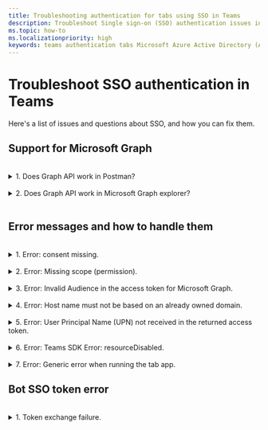 ```yaml
---
title: Troubleshooting authentication for tabs using SSO in Teams
description: Troubleshoot Single sign-on (SSO) authentication issues in Teams and how to use it in tab app.
ms.topic: how-to
ms.localizationpriority: high
keywords: teams authentication tabs Microsoft Azure Active Directory (Azure AD) SSO errors questions
---
```

# Troubleshoot SSO authentication in Teams

Here's a list of issues and questions about SSO, and how you can fix them.
<br>

## Support for Microsoft Graph

<br>
<details>
<summary>1. Does Graph API work in Postman?</summary>
<br>
You can use the Microsoft Graph Postman collection with Microsoft Graph APIs.

For more information, see [Use Postman with the Microsoft Graph API](/graph/use-postman).
</details>
<br>
<details>
<summary>2. Does Graph API work in Microsoft Graph explorer?</summary>
<br>
Yes, Graph API works in Microsoft Graph explorer.

For more information, see [Graph explorer](https://developer.microsoft.com/graph/graph-explorer).

</details>
<br>

## Error messages and how to handle them

<br>
<details>
<summary>1. Error: consent missing.</summary>
<br>
When Azure AD receives a request for accessing a Microsoft Graph resource, it checks if the app user or tenant administrator has given consent for this resource. If there's no record of consent from the user or administrator, Azure AD sends an error message to your web service.

Your code must tell the client (for example, in the body of a 403 Forbidden response) how to handle the error:

- If the tab app needs Microsoft Graph scopes for which only an administrator can give consent, your code should generate an error.
- If the only scopes that are needed can be consented to by the user, then your code should fall back to an alternate system of user authentication.

</details>
<br>
<details>
<summary>2. Error: Missing scope (permission).</summary>
<br>
This error is seen only during development.

To handle this error, your server-side code should send a 403 Forbidden response to the client. It should log the error to the console or record it in a log.
</details>
<br>
<details>
<summary>3. Error: Invalid Audience in the access token for Microsoft Graph.</summary>
<br>
The server-side code should send a 403 Forbidden response to the client to show a message to the user. It's recommended that it should also log the error to the console, or record it in a log.
</details>
<br>
<details>
<summary>4. Error: Host name must not be based on an already owned domain.</summary>
<br>
You can get this error in one of the two scenarios:

1. The custom domain isn't added to Azure AD. To add custom domain to Azure AD and register it, follow the [add a custom domain name to Azure AD](/azure/active-directory/fundamentals/add-custom-domain) procedure. Then follow the steps to [Configure scope for access token](tab-sso-register-aad.md#configure-scope-for-access-token) again.
1. You aren't signed in with Administrator credentials in the Microsoft 365 tenancy. Sign-in to Microsoft 365 as an administrator.

</details>
<br>
<details>
<summary>5. Error: User Principal Name (UPN) not received in the returned access token.</summary>
<br>
You can add UPN as an optional claim in Azure AD.

For more information, see [Provide optional claims to your app](/azure/active-directory/develop/active-directory-optional-claims) and [access tokens](/azure/active-directory/develop/access-tokens).
</details>
<br>
<details>
<summary>6. Error: Teams SDK Error: resourceDisabled.</summary>
<br>
To avoid this error, ensure that application ID URI is configured properly in Azure AD app registration and in your Teams Client.

For more information on application ID URI, see [To expose an API](tab-sso-register-aad.md#to-expose-an-api).

</details>
<br>

<details>
<summary>7. Error: Generic error when running the tab app.</summary>
<br>
A generic error may show up when one or more of app configurations made in Azure AD are incorrect. To resolve this error, check if the app details configured in your code and Teams manifest matches the values in Azure AD.

The following image shows an example of the app details configured in Azure AD.

:::image type="content" source="../../../assets/images/authentication/teams-sso-tabs/azure-app-details.png" alt-text="App configuration values in Azure AD":::

Check that the following values match between Azure AD, client-side code, and Teams app manifest:

- **App ID**: The app ID you generated in Azure AD should be the same in the code and in Teams manifest file. Check the app ID in Teams manifest matches the **Application (client) ID** in Azure AD.

- **App secret**: The app secret configured in the backend of your app should match the **Client credentials** in Azure AD.
    You should also check if the client secret is expired.

- **Application ID URI**: The app ID URI in the code and in Teams app manifest file should match the **Application ID URI** in Azure AD.

- **App permissions**: Check if the permissions you defined in the scope are as per your app requirement. If so, check if they had been granted to the user in the access token.

- **Admin consent**: If any scope requires admin consent, check if the consent was granted for the particular scope to the user.

In addition, inspect the access token that was sent to the tab app to verify if the following values are correct:

- **Audience (aud)**: Check if the app ID in the token is correct as given in Azure AD.
- **Tenant Id(tid)**: Check if the tenant mentioned in the token is correct.
- **User identity (preferred_username)**: Check if the user identity matches the username in the request for access token, for the scope that the current user wants to access.
- **Scopes (scp)**: Check if the scope for which the access token is requested is correct, and as defined in Azure AD.
- **Azure AD version 1.0 or 2.0 (ver)**: Check if Azure AD version is correct.

You can use [JWT](https://jwt.ms) for inspecting the token.

</details>

## Bot SSO token error
<br>
<details>
<summary>1. Token exchange failure.</summary>
<br>
If there's a token exchange failure, use the following code:

```json
{​​ 
    "status": "<response code>", 
    "body": 
    {​​ 
        "id":"<unique Id>", 
        "connectionName": "<connection Name on the bot (from the OAuth card)>", 
        "failureDetail": "<failure reason if status code is not 200, null otherwise>" 
    }​​ 
}​​
```

To understand the bot behavior when the token exchange fails to trigger a consent prompt, see the following steps:

>[!NOTE]
> No user action is required to be taken as the bot takes the actions when the token exchange fails.

1. The client starts a conversation with the bot triggering an OAuth scenario.
2. The bot sends back an OAuth card to the client.
3. The client intercepts the OAuth card before displaying it to the app user. It checks if it contains a `TokenExchangeResource` property.
4. If the property exists, the client sends a `TokenExchangeInvokeRequest` to the bot. The client must have an exchangeable token for the user. This token must be an Azure AD v2 token whose audience must be the same as `TokenExchangeResource.Uri` property. 
1. The client sends an invoke activity to the bot with the following code:

    ```json
    {
        "type": "Invoke",
        "name": "signin/tokenExchange",
        "value": 
        {
            "id": "<any unique Id>",
            "connectionName": "<connection Name on the skill bot (from the OAuth card)>",
            "token": "<exchangeable token>"
        }
    }
    ```

5. The bot processes the `TokenExchangeInvokeRequest` and returns a `TokenExchangeInvokeResponse` back to the client. The client must wait until it receives the `TokenExchangeInvokeResponse`.

    ```json
    {
        "status": "<response code>",
        "body": 
        {
            "id":"<unique Id>",
            "connectionName": "<connection Name on the skill bot (from the OAuth card)>",
            "failureDetail": "<failure reason if status code is not 200, null otherwise>"
        }
    }
    ```

6. If the `TokenExchangeInvokeResponse` has a `status` of `200`, then the client doesn't show the OAuth card. See the [normal flow image](/azure/bot-service/bot-builder-concept-sso?view=azure-bot-service-4.0#sso-components-interaction&preserve-view=true). For any other `status` or if the `TokenExchangeInvokeResponse` isn't received, then the client shows the OAuth card to the user. See the [fallback flow image](/azure/bot-service/bot-builder-concept-sso?view=azure-bot-service-4.0#sso-components-interaction&preserve-view=true). If there are any errors or unmet dependencies like user consent, this activity ensures that the SSO flow falls back to normal OAuthCard flow.

</details>
